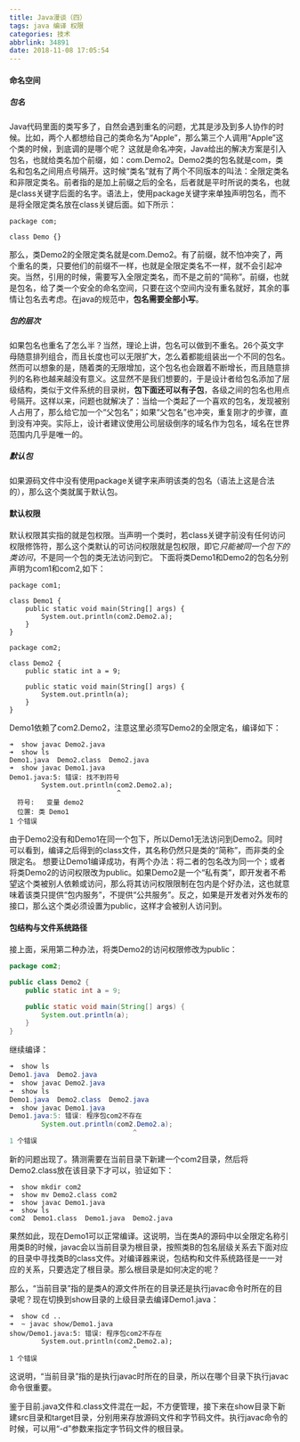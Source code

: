 ```yaml
---
title: Java漫谈（四）
tags: java 编译 权限
categories: 技术
abbrlink: 34891
date: 2018-11-08 17:05:54
---
```

#### 命名空间
##### 包名
Java代码里面的类写多了，自然会遇到重名的问题，尤其是涉及到多人协作的时候。比如，两个人都想给自己的类命名为“Apple”，那么第三个人调用“Apple”这个类的时候，到底调的是哪个呢？
这就是命名冲突，Java给出的解决方案是引入包名，也就给类名加个前缀，如：com.Demo2。Demo2类的包名就是com，类名和包名之间用点号隔开。这时候“类名”就有了两个不同版本的叫法：全限定类名和非限定类名。前者指的是加上前缀之后的全名，后者就是平时所说的类名，也就是class关键字后面的名字。语法上，使用package关键字来单独声明包名，而不是将全限定类名放在class关键后面。如下所示：

```
package com;

class Demo {}
```
那么，类Demo2的全限定类名就是com.Demo2。有了前缀，就不怕冲突了，两个重名的类，只要他们的前缀不一样，也就是全限定类名不一样，就不会引起冲突。当然，引用的时候，需要写入全限定类名，而不是之前的“简称”。前缀，也就是包名，给了类一个安全的命名空间，只要在这个空间内没有重名就好，其余的事情让包名去考虑。在java的规范中，**包名需要全部小写**。
##### 包的层次
如果包名也重名了怎么半？当然，理论上讲，包名可以做到不重名。26个英文字母随意排列组合，而且长度也可以无限扩大，怎么着都能组装出一个不同的包名。然而可以想象的是，随着类的无限增加，这个包名也会跟着不断增长，而且随意排列的名称也越来越没有意义。这显然不是我们想要的，于是设计者给包名添加了层级结构，类似于文件系统的目录树，**包下面还可以有子包**，各级之间的包名也用点号隔开。这样以来，问题也就解决了：当给一个类起了一个喜欢的包名，发现被别人占用了，那么给它加一个“父包名”；如果“父包名”也冲突，重复刚才的步骤，直到没有冲突。实际上，设计者建议使用公司层级倒序的域名作为包名，域名在世界范围内几乎是唯一的。
##### 默认包
如果源码文件中没有使用package关键字来声明该类的包名（语法上这是合法的），那么这个类就属于默认包。

#### 默认权限
默认权限其实指的就是包权限。当声明一个类时，若class关键字前没有任何访问权限修饰符，那么这个类默认的可访问权限就是包权限，即它*只能被同一个包下的类访问*，不是同一个包的类无法访问到它。
下面将类Demo1和Demo2的包名分别声明为com1和com2,如下：
```
package com1;

class Demo1 {
    public static void main(String[] args) {
        System.out.println(com2.Demo2.a);
    }
}
```
```
package com2;

class Demo2 {
    public static int a = 9;

    public static void main(String[] args) {
        System.out.println(a);
    }
}
```
Demo1依赖了com2.Demo2，注意这里必须写Demo2的全限定名，编译如下：
```
➜  show javac Demo2.java 
➜  show ls
Demo1.java  Demo2.class  Demo2.java
➜  show javac Demo1.java 
Demo1.java:5: 错误: 找不到符号
        System.out.println(com2.Demo2.a);
                           ^
  符号:   变量 demo2
  位置: 类 Demo1
1 个错误
```
由于Demo2没有和Demo1在同一个包下，所以Demo1无法访问到Demo2。同时可以看到，编译之后得到的class文件，其名称仍然只是类的“简称”，而非类的全限定名。
想要让Demo1编译成功，有两个办法：将二者的包名改为同一个；或者将类Demo2的访问权限改为public。如果Demo2是一个“私有类”，即开发者不希望这个类被别人依赖或访问，那么将其访问权限限制在包内是个好办法，这也就意味着该类只提供“包内服务”，不提供“公共服务”。反之，如果是开发者对外发布的接口，那么这个类必须设置为public，这样才会被别人访问到。
#### 包结构与文件系统路径
接上面，采用第二种办法，将类Demo2的访问权限修改为public：
```java
package com2;

public class Demo2 {
    public static int a = 9;

    public static void main(String[] args) {
        System.out.println(a);
    }
}
```
继续编译：
```java
➜  show ls
Demo1.java  Demo2.java
➜  show javac Demo2.java 
➜  show ls
Demo1.java  Demo2.class  Demo2.java
➜  show javac Demo1.java 
Demo1.java:5: 错误: 程序包com2不存在
        System.out.println(com2.Demo2.a);
                               ^
1 个错误
```
新的问题出现了。猜测需要在当前目录下新建一个com2目录，然后将Demo2.class放在该目录下才可以，验证如下：
```
➜  show mkdir com2
➜  show mv Demo2.class com2 
➜  show javac Demo1.java 
➜  show ls
com2  Demo1.class  Demo1.java  Demo2.java
```
果然如此，现在Demo1可以正常编译。这说明，当在类A的源码中以全限定名称引用类B的时候，javac会以当前目录为根目录，按照类B的包名层级关系去下面对应的目录中寻找类B的class文件。对编译器来说，包结构和文件系统路径是一一对应的关系，只要选定了根目录。那么根目录是如何决定的呢？



那么，“当前目录”指的是类A的源文件所在的目录还是执行javac命令时所在的目录呢？现在切换到show目录的上级目录去编译Demo1.java：

```
➜  show cd ..
➜  ~ javac show/Demo1.java 
show/Demo1.java:5: 错误: 程序包com2不存在
        System.out.println(com2.Demo2.a);
                               ^
1 个错误
```
这说明，“当前目录”指的是执行javac时所在的目录，所以在哪个目录下执行javac命令很重要。





鉴于目前.java文件和.class文件混在一起，不方便管理，接下来在show目录下新建src目录和target目录，分别用来存放源码文件和字节码文件。执行javac命令的时候，可以用“-d”参数来指定字节码文件的根目录。